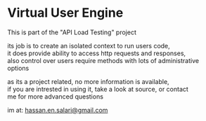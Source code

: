 Virtual User Engine
=====================

This is part of the "API Load Testing" project

its job is to create an isolated context to run users code,  
it does provide ability to access http requests and responses,    
also control over users require methods with lots of administrative  
options


as its a project related, no more information is available,  
if you are intrested in using it, take a look at source, or contact  
me for more advanced questions

im at: hassan.en.salari@gmail.com